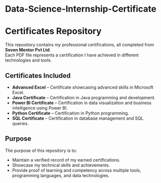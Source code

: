 # Data-Science-Internship-Certificate


# Certificates Repository

This repository contains my professional certifications, all completed from **Seven Mentor Pvt Ltd**.  
Each PDF file represents a certification I have achieved in different technologies and tools.  

## Certificates Included
- **Advanced Excel** – Certificate showcasing advanced skills in Microsoft Excel.
- **Java Certificate** – Certification in Java programming and development.
- **Power BI Certificate** – Certification in data visualization and business intelligence using Power BI.
- **Python Certificate** – Certification in Python programming.
- **SQL Certificate** – Certification in database management and SQL queries.

## Purpose
The purpose of this repository is to:
- Maintain a verified record of my earned certifications.
- Showcase my technical skills and achievements.
- Provide proof of learning and competency across multiple tools, programming languages, and data technologies.
